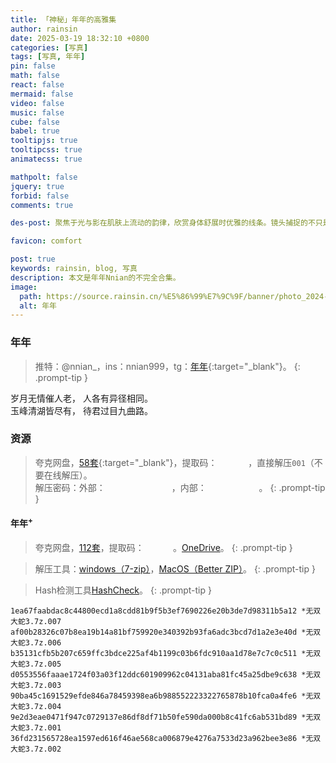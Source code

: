 ```yaml
---
title: 「神秘」年年的高雅集
author: rainsin
date: 2025-03-19 18:32:10 +0800
categories: [写真]
tags: [写真, 年年]
pin: false
math: false
react: false
mermaid: false
video: false
music: false
cube: false
babel: true
tooltipjs: true
tooltipcss: true
animatecss: true

mathpolt: false
jquery: true
forbid: false
comments: true

des-post: 聚焦于光与影在肌肤上流动的韵律，欣赏身体舒展时优雅的线条。镜头捕捉的不只是形态，更是那份自然、健康、充满呼吸感的生命力之美，更是光影雕琢之美。

favicon: comfort

post: true
keywords: rainsin, blog, 写真
description: 本文是年年Nnian的不完全合集。
image:
  path: https://source.rainsin.cn/%E5%86%99%E7%9C%9F/banner/photo_2024-01-25_22-03-06.webp
  alt: 年年
---
```


<link rel="stylesheet" href="/assets/post/nian/main-min.css"/>

<link rel="stylesheet" href="/assets/post/nian/index.css"/>

### 年年

> 推特：@nnian_，ins：nnian999，tg：[年年](https://t.me/nainbao){:target="_blank"}。
{: .prompt-tip }

<div class="poem-box">
<div>
 <span>岁月无情催人老，</span>
 <span>人各有异径相同。</span>
</div>
<div>
 <span>玉峰清湖皆尽有，</span>
 <span>待君过目九曲路。</span>
</div>
</div>

<div class="gallery-wrap">
    <div class="item item-1"></div>
    <div class="item item-2"></div>
    <div class="item item-3"></div>
    <div class="item item-4"></div>
    <div class="item item-5"></div>
    <div class="item item-6"></div>
</div>

### 资源

> 夸克网盘，[58套](https://pan.quark.cn/s/48787e7e3501){:target="_blank"}，提取码：<span data-clipboard-text="Xmce" class="mask-text" id="tiquma"> Xmce </span>，直接解压`001`（不要在线解压）。<br/>解压密码：外部：<span data-clipboard-text="NianNianYuya" class="mask-text" id="out_mima"> NianNianYuya </span>，内部：<span data-clipboard-text="Discussion" class="mask-text" id="nmnm-mima"> Discussion </span>。
{: .prompt-tip }

<h4>年年<sup>+</sup></h4>

<div class="gallery-wrap">
    <div class="item item-7"></div>
    <div class="item item-8"></div>
    <div class="item item-9"></div>
    <div class="item item-10"></div>
    <div class="item item-11"></div>
    <div class="item item-12"></div>
</div>

> 夸克网盘，[112套](https://pan.quark.cn/s/e236d3e0b613)，提取码：<span data-clipboard-text="ZhFT" class="mask-text" id="tiquma-1"> ZhFT </span>。[OneDrive](https://1drv.ms/f/c/85534a39c5d9ab87/EvdZ9xogrppOpEy_li0PcgEBfi_A8p-ZcxbnwCeQPc2I0w?e=oqp1D2)。
{: .prompt-tip }

> 解压工具：[windows（7-zip）](https://www.7-zip.org/)，[MacOS（Better ZIP）](https://macitbetter.com/)。
{: .prompt-tip }

> Hash检测工具[HashCheck](https://github.com/gurnec/HashCheck/releases)。
{: .prompt-tip }

```
1ea67faabdac8c44800ecd1a8cdd81b9f5b3ef7690226e20b3de7d98311b5a12 *无双大蛇3.7z.007
af00b28326c07b8ea19b14a81bf759920e340392b93fa6adc3bcd7d1a2e3e40d *无双大蛇3.7z.006
b35131cfb5b207c659ffc3bdce225af4b1199c03b6fdc910aa1d78e7c7c0c511 *无双大蛇3.7z.005
d0553556faaae1724f03a03f12ddc601909962c04131aba81fc45a25dbe9c638 *无双大蛇3.7z.003
90ba45c1691529efde846a78459398ea6b988552223322765878b10fca0a4fe6 *无双大蛇3.7z.004
9e2d3eae0471f947c0729137e86df8df71b50fe590da000b8c41fc6ab531bd89 *无双大蛇3.7z.001
36fd231565728ea1597ed616f46ae568ca006879e4276a7533d23a962bee3e86 *无双大蛇3.7z.002
```


<script defer src="/assets/post/nian/index-min.js"></script>

<style>
  .mask-text{
    mask-image:url(https://source.rainsin.cn/img/post/%E5%B9%B4%E5%B9%B4/mask.png);
    border: 2px solid;
    font-style: italic;
    cursor: pointer;
  }
  .tippy-box[data-theme~='mmmm'] {
  background-image: linear-gradient(to top, #a18cd1 0%, #fbc2eb 100%);
  color: #fff;
}
.tippy-box[data-theme~='mmmm'][data-placement^='top'] > .tippy-arrow::before {
  border-top-color: #a18cd1;
}
</style>